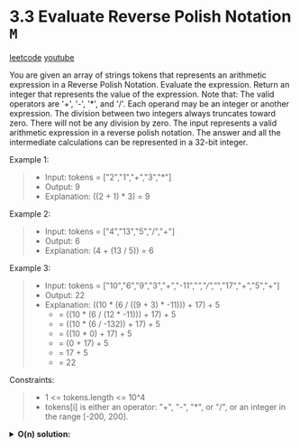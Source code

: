 # 3.3 Evaluate Reverse Polish Notation `M`

[leetcode](https://leetcode.com/problems/evaluate-reverse-polish-notation/)
[youtube](https://www.youtube.com/watch?v=iu0082c4HDE)

You are given an array of strings tokens that represents an arithmetic expression in a Reverse Polish Notation.
Evaluate the expression. Return an integer that represents the value of the expression.
Note that:
The valid operators are '+', '-', '*', and '/'.
Each operand may be an integer or another expression.
The division between two integers always truncates toward zero.
There will not be any division by zero.
The input represents a valid arithmetic expression in a reverse polish notation.
The answer and all the intermediate calculations can be represented in a 32-bit integer.

Example 1:
> - Input: tokens = ["2","1","+","3","*"]
> - Output: 9
> - Explanation: ((2 + 1) * 3) = 9

Example 2:
> - Input: tokens = ["4","13","5","/","+"]
> - Output: 6
> - Explanation: (4 + (13 / 5)) = 6

Example 3:
> - Input: tokens = ["10","6","9","3","+","-11","*","/","*","17","+","5","+"]
> - Output: 22
> - Explanation: ((10 * (6 / ((9 + 3) * -11))) + 17) + 5
> 	- = ((10 * (6 / (12 * -11))) + 17) + 5
> 	- = ((10 * (6 / -132)) + 17) + 5
> 	- = ((10 * 0) + 17) + 5
> 	- = (0 + 17) + 5
> 	- = 17 + 5
> 	- = 22

Constraints:
> - 1 <= tokens.length <= 10^4
> - tokens[i] is either an operator: "+", "-", "*", or "/", or an integer in the range [-200, 200].

<details>
	<summary><b>O(n) solution:</b></summary>

- init a stack
- loop in tokens
	- if the current value is a number push it into the stack
	- else pop two values from the stack and push back the result of the operation
- return last value from stack

```go
type NumStack struct {
	items []int
}

func (s *NumStack) Push(val int) {
	s.items = append(s.items, val)
}

func (s *NumStack) Pop() int {
	removed := s.items[len(s.items)-1]
	s.items = s.items[:len(s.items)-1]

	return removed
}

func (s *NumStack) Peek() int {
	return s.items[0]
}

func EvalRPN(tokens []string) int {
	stack := NumStack{items: []int{}}

	for _, v := range tokens {
		if v == "+" {
			stack.Push(stack.Pop() + stack.Pop())
		} else if v == "*" {
			stack.Push(stack.Pop() * stack.Pop())
		} else if v == "/" {
			a, b := stack.Pop(), stack.Pop()
			stack.Push(b / a)
		} else if v == "-" {
			a, b := stack.Pop(), stack.Pop()
			stack.Push(b - a)
		} else {
			num, _ := strconv.Atoi(v)
			stack.Push(num)
		}
	}

	return stack.Peek()
}
```
</details>
